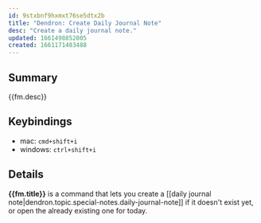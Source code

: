 ```yaml
---
id: 9stxbnf9hxmxt76se5dtx2b
title: "Dendron: Create Daily Journal Note"
desc: "Create a daily journal note."
updated: 1661498852805
created: 1661171483488
---
```


## Summary

{{fm.desc}}

## Keybindings
- mac: `cmd+shift+i`
- windows: `ctrl+shift+i`

## Details

**{{fm.title}}** is a command that lets you create a [[daily journal note|dendron.topic.special-notes.daily-journal-note]] if it doesn't exist yet, or open the already existing one for today.
